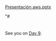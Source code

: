 


[Presentación   aws.pptx](https://github.com/MisDiasdeDevOps/AWS-001/files/8735656/Presentacion.aws.pptx)



"#
#
#
#
#
#
##
#
#
#
##




See you on [Day 9](day09.md).


